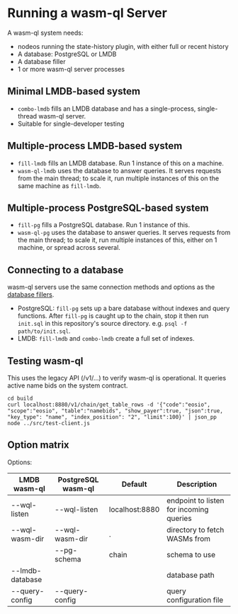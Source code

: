 # Running a wasm-ql Server

A wasm-ql system needs:
* nodeos running the state-history plugin, with either full or recent history
* A database: PostgreSQL or LMDB
* A database filler
* 1 or more wasm-ql server processes

## Minimal LMDB-based system

* `combo-lmdb` fills an LMDB database and has a single-process, single-thread wasm-ql server.
* Suitable for single-developer testing

## Multiple-process LMDB-based system

* `fill-lmdb` fills an LMDB database. Run 1 instance of this on a machine.
* `wasm-ql-lmdb` uses the database to answer queries. It serves requests from the main thread; to scale it, run multiple instances of this on the same machine as `fill-lmdb`.

## Multiple-process PostgreSQL-based system

* `fill-pg` fills a PostgreSQL database. Run 1 instance of this.
* `wasm-ql-pg` uses the database to answer queries. It serves requests from the main thread; to scale it, run multiple instances of this, either on 1 machine, or spread across several.

## Connecting to a database

wasm-ql servers use the same connection methods and options as the [database fillers](database-fillers.md).

* PostgreSQL: `fill-pg` sets up a bare database without indexes and query functions. After `fill-pg` is caught up to the chain, stop it then run `init.sql` in this repository's source directory. e.g. `psql -f path/to/init.sql`.
* LMDB: `fill-lmdb` and `combo-lmdb` create a full set of indexes.

## Testing wasm-ql

This uses the legacy API (/v1/...) to verify wasm-ql is operational. It queries active name bids on the system contract.

```
cd build
curl localhost:8880/v1/chain/get_table_rows -d '{"code":"eosio", "scope":"eosio", "table":"namebids", "show_payer":true, "json":true, "key_type": "name", "index_position": "2", "limit":100}' | json_pp
node ../src/test-client.js
```

## Option matrix

Options:

| LMDB wasm-ql          | PostgreSQL wasm-ql        | Default               | Description |
|---------------------  |-------------------------- |--------------------   |-------------|
| --wql-listen          | --wql-listen              | localhost:8880        | endpoint to listen for incoming queries |
| --wql-wasm-dir        | --wql-wasm-dir            | .                     | directory to fetch WASMs from |
|                       | --pg-schema               | chain                 | schema to use |
| --lmdb-database       |                           |                       | database path |
| --query-config        | --query-config            |                       | query configuration file |
